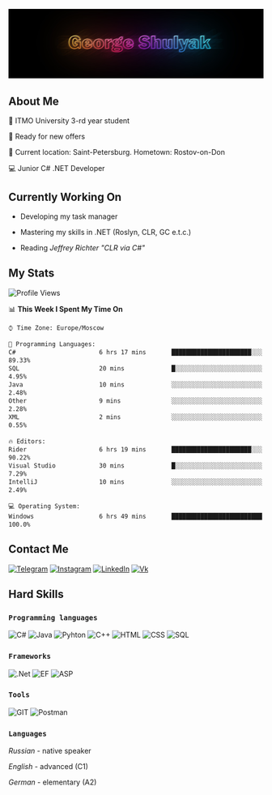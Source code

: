![](./img/header.jpg)

## About Me

:memo: ITMO University 3-rd year student

:briefcase: Ready for new offers

:round_pushpin: Current location: Saint-Petersburg. Hometown: Rostov-on-Don 

:computer: Junior C# .NET Developer

## Currently Working On

* Developing my task manager

* Mastering my skills in .NET (Roslyn, CLR, GC e.t.c.)

* Reading _Jeffrey Richter "CLR via C#"_

## My Stats

<!--START_SECTION:waka-->
![Profile Views](http://img.shields.io/badge/Profile%20Views-18-blue)

📊 **This Week I Spent My Time On** 

```text
⌚︎ Time Zone: Europe/Moscow

💬 Programming Languages: 
C#                       6 hrs 17 mins       ██████████████████████░░░   89.33% 
SQL                      20 mins             █░░░░░░░░░░░░░░░░░░░░░░░░   4.95% 
Java                     10 mins             ░░░░░░░░░░░░░░░░░░░░░░░░░   2.48% 
Other                    9 mins              ░░░░░░░░░░░░░░░░░░░░░░░░░   2.28% 
XML                      2 mins              ░░░░░░░░░░░░░░░░░░░░░░░░░   0.55%

🔥 Editors: 
Rider                    6 hrs 19 mins       ██████████████████████░░░   90.22% 
Visual Studio            30 mins             █░░░░░░░░░░░░░░░░░░░░░░░░   7.29% 
IntelliJ                 10 mins             ░░░░░░░░░░░░░░░░░░░░░░░░░   2.49%

💻 Operating System: 
Windows                  6 hrs 49 mins       █████████████████████████   100.0%

```


<!--END_SECTION:waka-->

## Contact Me

[![Telegram](https://img.shields.io/badge/Telegram-1C93CE?style=for-the-badge&logo=telegram)](https://t.me/george_shulyak)
[![Instagram](https://img.shields.io/badge/Instagram-EDB151?style=for-the-badge&logo=instagram)](https://instagram.com/georgeshulyak?igshid=YmMyMTA2M2Y=)
[![LinkedIn](https://img.shields.io/badge/LinkedIn-0A66C2?style=for-the-badge&logo=linkedin)](https://www.linkedin.com/in/george-shulyak-63334023b/)
[![Vk](https://img.shields.io/badge/VK-0077FF?style=for-the-badge&logo=vk)](https://vk.com/gshulyak)


## Hard Skills

### `Programming languages`

![C#](https://img.shields.io/badge/-C%23-B869DD?style=for-the-badge&logo=csharp)
![Java](https://img.shields.io/badge/Java-DB6900?style=for-the-badge&logo=java)
![Pyhton](https://img.shields.io/badge/Python-F2C73E?style=for-the-badge&logo=python)
![C++](https://img.shields.io/badge/C++-00417B?style=for-the-badge&logo=C%2b%2b)
![HTML](https://img.shields.io/badge/HTML5-E56027?style=for-the-badge&logo=html5)
![CSS](https://img.shields.io/badge/CSS3-2760E5?style=for-the-badge&logo=css3)
![SQL](https://img.shields.io/badge/SQL-2471BD?style=for-the-badge)

### `Frameworks`
![.Net](https://img.shields.io/badge/-.Net_Framework-4E2ACD?style=for-the-badge&logo=dotnet)
![EF](https://img.shields.io/badge/EF_CORE_6-631F74?style=for-the-badge&logo=dotnet)
![ASP](https://img.shields.io/badge/ASP.NET-156AB1?style=for-the-badge&logo=dotnet)

### `Tools`
![GIT](https://img.shields.io/badge/-GIT-303030?style=for-the-badge&logo=git)
![Postman](https://img.shields.io/badge/Postman-FFFFFF?style=for-the-badge&logo=postman)

### `Languages`

*Russian* - native speaker

*English* - advanced (C1)

*German* - elementary (A2)
